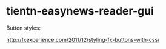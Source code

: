 # tientn-easynews-reader-gui

Button styles:

http://fxexperience.com/2011/12/styling-fx-buttons-with-css/